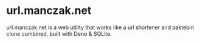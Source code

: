 # url.manczak.net

url.manczak.net is a web utility that works like a url shortener and pastebin clone combined, built with Deno & SQLite.
